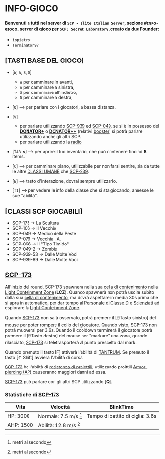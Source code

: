 # INFO-GIOCO
#### Benvenuti a tutti nel server di `SCP - Elite Italian Server`, sezione #ɪɴꜰᴏ-ɢɪᴏᴄᴏ, server di gioco per `SCP: Secret Laboratory`, creato da due Founder:
 - `iopietro`
 - `Terminator97`

## [TASTI BASE DEL GIOCO]
 - [`W`, `A`, `S`, `D`]
   - `W` per camminare in avanti,
   - `A` per camminare a sinistra,
   - `S` per camminare all'indietro,
   - `D` per camminare a destra,
   
 - [`Q`] --> per parlare con i giocatori, a bassa distanza.
 
 - [`V`]
   - per parlare utilizzando [SCP-939]() ed [SCP-049](), se si è in possesso del [**DONATOR+**]() o [**DONATOR++**]() (relativi [booster]()) si potrà parlare utilizzando anche gli altri SCP.
   - per parlare utilizzando la [radio]().
   
 - [`TAB ↹`] --> per aprire il tuo inventario, che può contenere fino ad **8** items.
 
 - [`C`] --> per camminare piano, utilizzabile per non farsi sentire, sia da tutte le altre [CLASSI UMANE]() che [SCP-939]().
 
 - [`E`] --> tasto d'interazione, dovrai sempre utilizzarlo.
 
 - [`f1`] --> per vedere le info della classe che si sta giocando, annesse le sue "abilità".

## [CLASSI SCP GIOCABILI]
 - [SCP-173](#scp-173) -> La Scultura
 - SCP-106 -> Il Vecchio
 - SCP-049 -> Medico della Peste
 - SCP-079 -> Vecchia I.A.
 - SCP-096 -> Il "Tipo Timido"
 - SCP-049-2 -> Zombie
 - SCP-939-53 -> Dalle Molte Voci
 - SCP-939-89 -> Dalle Molte Voci

## [SCP-173](https://en.scpslgame.com/index.php?title=SCP-173)
All'inizio del round, SCP-173 spawnerà nella sua [cella di contenimento]() nella [Light Conteinment Zone]() (**LCZ**).
Quando spawnerà non potrà uscire subito dalla sua [cella di contenimento](), ma dovrà aspettare in media 30s prima che si apra in automatico, per dar tempo al [Personale di Classe D]() e [Scienziati]() ad esplorare la [Light Conteinment Zone]().

Quando [SCP-173]() non sarà osservato, potrà premere il [:computer_mouse:Tasto sinistro] del mouse per poter rompere il collo del giocatore.
Quando visto, [SCP-173]() non potrà muoversi per 3.6s. Quando il cooldown terminerà il giocatore potrà premere il [:computer_mouse:Tasto destro] del mouse per "markare" una zona, quando rilasciato, [SCP-173]() si teletrasporterà al punto prescelto dal mark.

Quando premuto il tasto [F] attiverà l'abilità di [TANTRUM]().
Se premuto il tasto [↑ Shift] avvierà l'abilità di corsa.

[SCP-173]() ha l'abiltà di [resistenza di proiettili](); utilizzando proittili [Armor-piercing (AP)]() causeranno maggiori danni ad essa.

[SCP-173]() può parlare con gli altri SCP utilizzando [**Q**].
### Statistiche di [SCP-173]()
| Vita | Velocità | BlinkTime
| ------------- | ------------- | ------------- |
| HP: 3000 | Normale: 7.5 m/s [^1] | Tempo di battito di ciglia: 3.6s
| AHP: 1500 | Abilità: 12.8 m/s [^1] |

[^1]: metri al secondo


